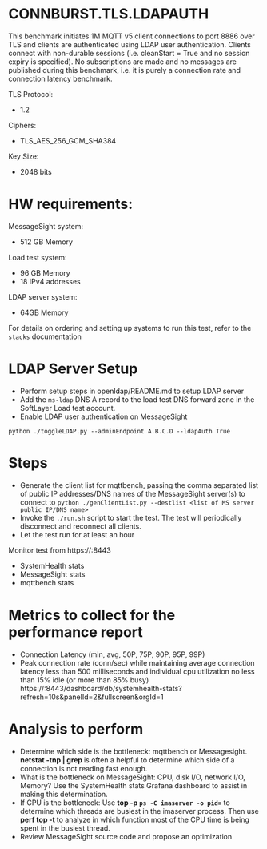 # CONNBURST.TLS.LDAPAUTH

 This benchmark initiates 1M MQTT v5 client connections to port 8886 over TLS 
 and clients are authenticated using LDAP user authentication. Clients connect with 
 non-durable sessions (i.e. cleanStart = True and no session expiry is specified). 
 No subscriptions are made and no messages are published during this benchmark, 
 i.e. it is purely a connection rate and connection latency benchmark.

 TLS Protocol:
 * 1.2

 Ciphers:
 * TLS_AES_256_GCM_SHA384
 
 Key Size:
 * 2048 bits

# HW requirements:
MessageSight system:  
  * 512 GB Memory

Load test system:   
  * 96 GB Memory
  * 18 IPv4 addresses

LDAP server system:
  * 64GB Memory
                             
For details on ordering and setting up systems to run this test, refer to the `stacks` documentation

# LDAP Server Setup
- Perform setup steps in openldap/README.md to setup LDAP server
- Add the `ms-ldap` DNS A record to the load test DNS forward zone in the SoftLayer Load test account.
- Enable LDAP user authentication on MessageSight

```
python ./toggleLDAP.py --adminEndpoint A.B.C.D --ldapAuth True
```
                                              
# Steps
- Generate the client list for mqttbench, passing the comma separated list of public IP addresses/DNS names of the MessageSight server(s)
  to connect to `python ./genClientList.py --destlist <list of MS server public IP/DNS name>`
- Invoke the `./run.sh` script to start the test.  The test will periodically disconnect and reconnect all clients.
- Let the test run for at least an hour

Monitor test from https://<hostname of Graphite relay>:8443
  - SystemHealth stats
  - MessageSight stats
  - mqttbench stats

# Metrics to collect for the performance report
- Connection Latency (min, avg, 50P, 75P, 90P, 95P, 99P)
- Peak connection rate (conn/sec) while maintaining average connection latency less than 500 milliseconds and 
individual cpu utilization no less than 15% idle (or more than 85% busy) https://<hostname of Graphite relay>:8443/dashboard/db/systemhealth-stats?refresh=10s&panelId=2&fullscreen&orgId=1

# Analysis to perform
- Determine which side is the bottleneck: mqttbench or Messagesight. **netstat -tnp | grep <port number>** is often a helpful to
  determine which side of a connection is not reading fast enough.
- What is the bottleneck on MessageSight: CPU, disk I/O, network I/O, Memory? Use the SystemHealth stats Grafana dashboard to assist in
  making this determination.  
- If CPU is the bottleneck: Use **top -p `ps -C imaserver -o pid=`** to determine which threads are busiest in the imaserver process.
  Then use **perf top -t <tid>** to analyze in which function most of the CPU time is being spent in the busiest thread.
- Review MessageSight source code and propose an optimization

